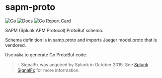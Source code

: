 # sapm-proto

[![Go](https://github.com/signalfx/sapm-proto/actions/workflows/go.yml/badge.svg?branch=main)](https://github.com/signalfx/sapm-proto/actions/workflows/go.yml)
[![Docs](https://godoc.org/github.com/signalfx/sapm-proto?status.svg)](https://pkg.go.dev/github.com/signalfx/sapm-proto)
[![Go Report Card](https://goreportcard.com/badge/github.com/signalfx/sapm-proto)](https://goreportcard.com/report/github.com/signalfx/sapm-proto)

SAPM (Splunk APM Protocol) ProtoBuf schema.

Schema definition is in samp.proto and imports Jaeger model.proto that is vendored.

Use `make` to generate Go ProtoBuf code.

>ℹ️&nbsp;&nbsp;SignalFx was acquired by Splunk in October 2019. See [Splunk SignalFx](https://www.splunk.com/en_us/investor-relations/acquisitions/signalfx.html) for more information.
